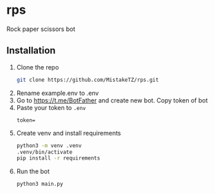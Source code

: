 # rps
Rock paper scissors bot
## Installation
1. Clone the repo
   ```sh
   git clone https://github.com/MistakeTZ/rps.git
   ```
2. Rename example.env to .env
3. Go to https://t.me/BotFather and create new bot. Copy token of bot
4. Paste your token to `.env`
   ```
   token=
   ```
5. Create venv and install requirements
   ```sh
   python3 -m venv .venv
   .venv/bin/activate
   pip install -r requirements
   ```
6. Run the bot
   ```sh
   python3 main.py
   ```
